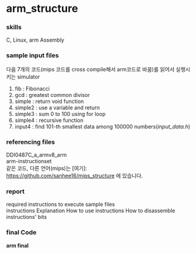 # arm_structure

### skills   
C, Linux, arm Assembly   

### sample input files  
다음 7개의 코드(mips 코드를 cross compile해서 arm코드로 바꿈)를 읽어서 실행시키는 simulator
1. fib : Fibonacci  
2. gcd : greatest common divisor  
3. simple : return void function  
4. simple2 : use a variable and return  
5. simple3 : sum 0 to 100 using for loop  
6. simple4 : recursive function  
7. input4 : find 101-th smallest data among 100000 numbers(*input_data.h*)  

### referencing files  
DDI0487C_a_armv8_arm  
arm-instructionset  
같은 코드, 다른 언어(mips)는 [여기]: https://github.com/sanhee16/mips_structure 에 있습니다.

### report  
required instructions to execute sample files  
instructions Explanation
How to use instructions
How to disassemble instructions' bits  


### final Code  
**arm final**

